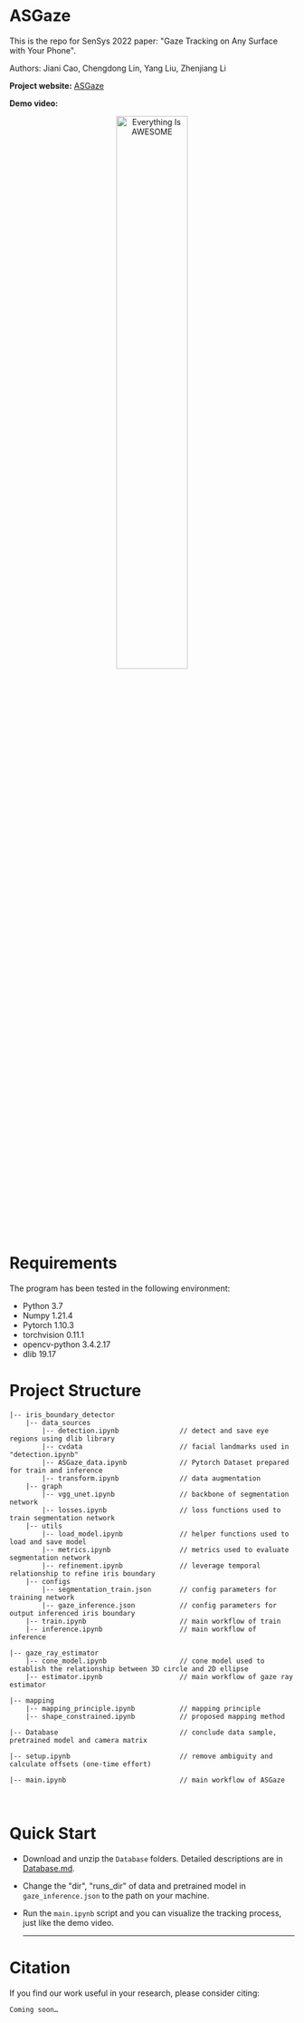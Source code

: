 # ASGaze
This is the repo for SenSys 2022 paper: "Gaze Tracking on Any Surface with Your Phone".

Authors: Jiani Cao, Chengdong Lin, Yang Liu, Zhenjiang Li

**Project website:** <a href="https://asgaze.github.io/"> ASGaze</a>

**Demo video:**

<div align="center">       
    <a href="https://youtu.be/_4NIigLkK0k">      
        <img src="http://img.youtube.com/vi/_4NIigLkK0k/0.jpg"        
             alt="Everything Is AWESOME"        
             style="width:50%;">       
    </a>     
</div>

<br>

# Requirements

The program has been tested in the following environment: 

* Python 3.7
* Numpy 1.21.4
* Pytorch 1.10.3
* torchvision 0.11.1
* opencv-python 3.4.2.17
* dlib  19.17
  <br>


# Project Structure

```
|-- iris_boundary_detector                   
    |-- data_sources					  
    	|-- detection.ipynb               // detect and save eye regions using dlib library	
        |-- cvdata						  // facial landmarks used in "detection.ipynb"
        |-- ASGaze_data.ipynb             // Pytorch Dataset prepared for train and inference
        |-- transform.ipynb	              // data augmentation
    |-- graph		
        |-- vgg_unet.ipynb                // backbone of segmentation network
    	|-- losses.ipynb                  // loss functions used to train segmentation network
    |-- utils
    	|-- load_model.ipynb	          // helper functions used to load and save model
        |-- metrics.ipynb		          // metrics used to evaluate segmentation network
        |-- refinement.ipynb              // leverage temporal relationship to refine iris boundary
    |-- configs
    	|-- segmentation_train.json	      // config parameters for training network
    	|-- gaze_inference.json           // config parameters for output inferenced iris boundary
    |-- train.ipynb	                      // main workflow of train
    |-- inference.ipynb	                  // main workflow of inference

|-- gaze_ray_estimator    
    |-- cone_model.ipynb                  // cone model used to establish the relationship between 3D circle and 2D ellipse
    |-- estimator.ipynb                   // main workflow of gaze ray estimator
  
|-- mapping    
    |-- mapping_principle.ipynb           // mapping principle
    |-- shape_constrained.ipynb           // proposed mapping method

|-- Database                              // conclude data sample, pretrained model and camera matrix

|-- setup.ipynb                           // remove ambiguity and calculate offsets (one-time effort)

|-- main.ipynb                            // main workflow of ASGaze
```

<br>

# Quick Start

* Download and unzip the `Database` folders. Detailed descriptions are in [Database.md](https://github.com/Jiani-CAO/ASGaze/blob/main/Database/Database.md).

* Change the "dir", "runs_dir" of data and pretrained model in `gaze_inference.json` to the path on your machine.

* Run the `main.ipynb` script and you can visualize the tracking process, just like the demo video.

  ---

# Citation

If you find our work useful in your research, please consider citing:

```
Coming soon…
```
